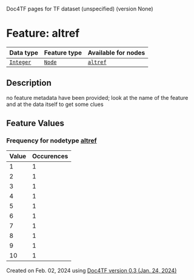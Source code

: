 Doc4TF pages for TF dataset (unspecified) (version None)
# Feature: altref
Data type|Feature type|Available for nodes
---|---|---
[`Integer`](featurebydatatype.md#integer)|[`Node`](featurebytype.md#node)| [`altref`](featurebynodetype.md#altref) 
## Description
no feature metadata have been provided; look at the name of the feature and at the data itself to get some clues
## Feature Values
### Frequency for nodetype [altref](featurebynodetype.md#altref)
Value|Occurences
---|---
1|1
2|1
3|1
4|1
5|1
6|1
7|1
8|1
9|1
10|1
 

Created on Feb. 02, 2024 using [Doc4TF  version 0.3 (Jan. 24, 2024)](https://github.com/tonyjurg/Doc4TF) 